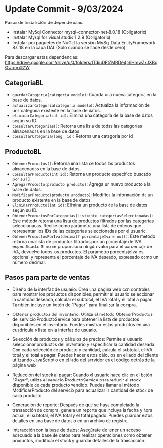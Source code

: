 # Update Commit - 9/03/2024

Pasos de instalación de dependencias:

- Instalar MySql Connector mysql-connector-net-8.0.18 (Obligatorio)
- Instalar Mysql for visual studio 1.2.9 (Obligatorio)
- Instalar por paquetes de NuGet la versión MySql.Data.EntityFramework 8.0.18 en la capa DAL (Solo cuando se hace desde cero)

Para descargar estas dependencias: https://drive.google.com/drive/u/0/folders/1TdiuDEtZMRDe4phHmwZxJXBgOUmeh37W

## CategoriaBL

- `guardarCategoria(categoria modelo)`: Guarda una nueva categoría en la base de datos.
- `actualizarCategoria(categoria modelo)`: Actualiza la información de una categoría existente en la base de datos.
- `eliminarCategoria(int id)`: Elimina una categoría de la base de datos según su ID.
- `consultarCategorias()`: Retorna una lista de todas las categorías almacenadas en la base de datos.
- `consultarCategoria(long  id)`: Retorna una categoria por id

## ProductoBL
- `ObtenerProductos()`: Retorna una lista de todos los productos almacenados en la base de datos.
- `ConsultarProducto(int id)`: Retorna un producto específico buscado por su ID.
- `AgregarProducto(producto producto)`: Agrega un nuevo producto a la base de datos.
- `ModificarProducto(producto producto)`: Modifica la información de un producto existente en la base de datos.
- `EliminarProducto(int id)`: Elimina un producto de la base de datos según su ID.
- `ObtenerProductosPorCategorias(List<int> categoriasSeleccionadas)`: Este método retorna una lista de productos filtrados por las categorías seleccionadas. Recibe como parámetro una lista de enteros que representan los IDs de las categorías seleccionadas por el usuario.
- `ObtenerProductosPorIva(decimal? porcentajeIva = null)`: Este método retorna una lista de productos filtrados por un porcentaje de IVA especificado. Si no se proporciona ningún valor para el porcentaje de IVA, devuelve todos los productos. El parámetro porcentajeIva es opcional y representa el porcentaje de IVA deseado, expresado como un número decimal.

## Pasos para parte de ventas
- Diseño de la interfaz de usuario: Crea una página web con controles para mostrar los productos disponibles, permitir al usuario seleccionar la cantidad deseada, calcular el subtotal, el IVA total y el total a pagar. También incluye un botón de "Pagar" para finalizar la compra.

- Obtener productos del inventario: Utiliza el método ObtenerProductos del servicio ProductoService para obtener la lista de productos disponibles en el inventario. Puedes mostrar estos productos en una cuadrícula o lista en la interfaz de usuario.

- Selección de productos y cálculos de precios: Permite al usuario seleccionar productos del inventario y especificar la cantidad deseada. Con cada selección de producto y cantidad, calcula el subtotal, el IVA total y el total a pagar. Puedes hacer estos cálculos en el lado del cliente utilizando JavaScript o en el lado del servidor en el código detrás de la página web.

- Reducción del stock al pagar: Cuando el usuario hace clic en el botón "Pagar", utiliza el servicio ProductoService para reducir el stock disponible de cada producto vendido. Puedes llamar al método ModificarProducto del servicio para actualizar la cantidad de stock de cada producto.

- Generación de reporte: Después de que se haya completado la transacción de compra, genera un reporte que incluya la fecha y hora actual, el subtotal, el IVA total y el total pagado. Puedes guardar estos detalles en una base de datos o en un archivo de registro.

- Interacción con la base de datos: Asegúrate de tener un acceso adecuado a la base de datos para realizar operaciones como obtener productos, modificar el stock y guardar detalles de la transacción.


